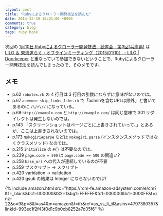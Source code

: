 ```yaml
---
layout: post
title: "Rubyによるクローラー開発技法を読んだ"
date: 2014-12-30 18:21:00 +0900
comments: true
category: blog
tags: ruby book
---
```

次回の
[1月10日 Rubyによるクローラー開発技法　読書会　第3回(兵庫県)](http://kokucheese.com/event/index/247692/ "1月10日 Rubyによるクローラー開発技法　読書会　第3回(兵庫県)")
は
[LILO ＆ 東海道らぐ・オフラインミーティング（2015/01/10） - LILO | Doorkeeper](http://lilo.doorkeeper.jp/events/18987 "LILO ＆ 東海道らぐ・オフラインミーティング（2015/01/10） - LILO | Doorkeeper")
と重なっていて参加できないということで、Rubyによるクローラー開発技法を読んでしまったので、そのメモです。

<!--more-->

## メモ

- p.62 `robotex.rb` の 4 行目は 3 行目の引数にならずに意味がないのでは。
- p.67 `anemone-skip_links_like.rb` で「adminを含むURLは除外」と書いてあるのに `/\/r\//` になっている。
- p.69 `http://example.com` と `http://example.com/` は同じ意味で 301 リダイレクトは発生しないのでは。
- p.143 「スクリーンショットはページごとに上書きされていって、」とあるが、ここは上書きされないのでは。
- p.173 `Nokogiri#parse` などは `Nokogiri.parse` (インスタンスメソッドではなくクラスメソッド) なのでは。
- p.215 `initialize` の `#{}` は不要なのでは。
- p.239 `page.code = 500` は `page.code == 500` の間違い?
- p.258 `base_url` への代入が連続しているのが不要
- p.359 プスクリプト → スクリプト
- p.420 varidation → validation
- p.420 gsub の結果は Integer にならないのでは?

<div class="amazon">
{% include amazon.html src="https://rcm-fe.amazon-adsystem.com/e/cm?lt1=_blank&bc1=000000&IS2=1&bg1=FFFFFF&fc1=000000&lc1=0000FF&t=znz-22&o=9&p=8&l=as4&m=amazon&f=ifr&ref=as_ss_li_til&asins=4797380357&linkId=993ec1f2f43f0d1c9b0cb8252a7d05f6" %}
</div>
